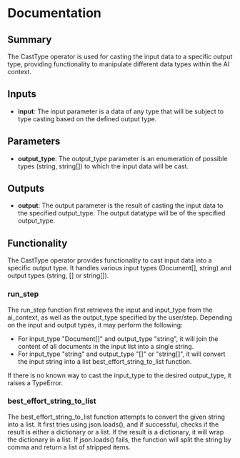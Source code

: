 # Documentation

## Summary

The CastType operator is used for casting the input data to a specific output type, providing functionality to manipulate different data types within the AI context.

## Inputs

- **input**: The input parameter is a data of any type that will be subject to type casting based on the defined output type.

## Parameters

- **output_type**: The output_type parameter is an enumeration of possible types (string, string[]) to which the input data will be cast.

## Outputs

- **output**: The output parameter is the result of casting the input data to the specified output_type. The output datatype will be of the specified output_type.

## Functionality

The CastType operator provides functionality to cast input data into a specific output type. It handles various input types (Document[], string) and output types (string, [] or string[]).

### run_step

The run_step function first retrieves the input and input_type from the ai_context, as well as the output_type specified by the user/step. Depending on the input and output types, it may perform the following:

- For input_type "Document[]" and output_type "string", it will join the content of all documents in the input list into a single string.
- For input_type "string" and output_type "[]" or "string[]", it will convert the input string into a list best_effort_string_to_list function.

If there is no known way to cast the input_type to the desired output_type, it raises a TypeError.

### best_effort_string_to_list

The best_effort_string_to_list function attempts to convert the given string into a list. It first tries using json.loads(), and if successful, checks if the result is either a dictionary or a list. If the result is a dictionary, it will wrap the dictionary in a list. If json.loads() fails, the function will split the string by comma and return a list of stripped items.